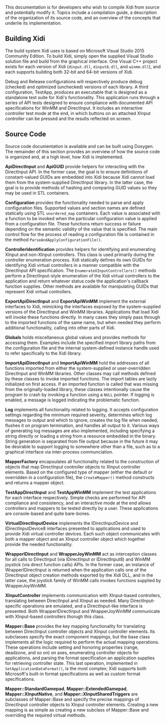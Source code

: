 This documentation is for developers who wish to compile Xidi from source and potentially modify it.  Topics include a compilation guide, a description of the organization of its source code, and an overview of the concepts that underlie its implementation.


<h2 id="fordevelopers-buildingxidi">Building Xidi</h2>

The build system Xidi uses is based on Microsoft Visual Studio 2015 Community Edition.  To build Xidi, simply open the supplied Visual Studio solution file and build from the graphical interface.  One Visual C++ project exists for each version of Xidi (`dinput.dll`, `dinput8.dll`, and `winmm.dll`), and each supports building both 32-bit and 64-bit versions of Xidi.

Debug and Release configurations will respectively produce debug (checked) and optimized (unchecked) versions of each library.  A third configuration, TestApp, produces an executable that is designed as a standalone test suite for Xidi's functionality.  This application runs through a series of API tests designed to ensure compliance with documented API specifications for WinMM and DirectInput.  It includes an interactive controller test mode at the end, in which buttons on an attached XInput controller can be pressed and the results reflected on screen.


<h2 id="fordevelopers-sourcecode">Source Code</h2>

Source code documentation is available and can be built using Doxygen.
The remainder of this section provides an overview of how the source code is organized and, at a high level, how Xidi is implemented.

**ApiDirectInput** and **ApiGUID** provide helpers for interacting with the DirectInput API.  In the former case, the goal is to ensure definitions of constant-valued GUIDs are embedded into Xidi because Xidi cannot load them from the system-supplied DirectInput library.  In the latter case, the goal is to provide methods of hashing and comparing GUID values so they may be used in STL containers.

**Configuration** provides the functionality needed to parse and apply configuration files.  Supported values and section names are defined statically using STL `unordered_map` containers.  Each value is associated with a function to be invoked when the particular configuration value is applied from a configuration file.  These functions return success or failure depending on the semantic validity of the value that is specified.  The main control flow for the process of reading a configuration file is contained in the method `ParseAndApplyConfigurationFile()`.

**ControllerIdentification** provides helpers for identifying and enumerating XInput and non-XInput controllers.  This class is used primarily during the controller enumeration process.  Xidi statically defines its own GUIDs for identifying Xidi virtual controllers in a manner compatible with the DirectInput API specification.  The `EnumerateXInputControllers()` methods perform a DirectInput-style enumeration of the Xidi virtual controllers to the application and return whatever status code the application's callback function supplies.  Other methods are available for manipulating GUIDs that represent Xidi virtual controllers.

**ExportApiDirectInput** and **ExportApiWinMM** implement the external interfaces to Xidi, mimicking the interfaces exposed by the system-supplied versions of the DirectInput and WinMM libraries.  Applications that load Xidi will invoke these functions directly.  In many cases they simply pass through to the imported functions of the same name, but when needed they perform additional functionality, calling into other parts of Xidi.

**Globals** holds miscellaneous global values and provides methods for accessing them.  Examples include the specified import library paths from the configuration file and the internal system-defined instance handle used to refer specifically to the Xidi library.

**ImportApiDirectInput** and **ImportApiWinMM** hold the addresses of all functions imported from either the system-supplied or user-overridden DirectInput and WinMM libraries.  Other classes may call methods defined by these classes to invoke imported functions.  The import tables are lazily initialized on first access.  If an imported function is called that was missing from the originally-loaded library, these classes intentionally cause the program to crash by invoking a function using a `NULL` pointer.  If logging is enabled, a message is logged indicating the problematic function.

**Log** implements all functionality related to logging.  It accepts configuration settings regarding the minimum required severity, determines which log messages to output and which to ignore, creates the log file when needed, flushes it on program termination, and handles all output to it.  Various ways of generating log messages are also implemented, including specifying a string directly or loading a string from a resource embedded in the binary.  String generation is separated from file output because in the future it may be desirable to support logging to somewhere other than a file, such as to a graphical interface via inter-process communciation.

**MapperFactory** encapsulates all functionality related to the construction of objects that map DirectInput controller objects to XInput controller elements.  Based on the configured type of mapper (either the default or overridden in a configuration file), the `CreateMapper()` method constructs and returns a mapper object.

**TestAppDirectInput** and **TestAppWinMM** implement the test applications for each interface respectively.  Simple checks are performed for API compliance and consistency, and an interactive mode at the end allows controllers and mappers to be tested directly by a user.  These applications are console-based and quite bare-bones.

**VirtualDirectInputDevice** implements the IDirectInputDevice and IDirectInputDevice8 interfaces presented to applications and used to provide Xidi virtual controller devices.  Each such object communicates with both a mapper object and an XInput controller object which together provide the needed functionality.

**WrapperIDirectInput** and **WrapperJoyWinMM** act as interception classes for all calls to DirectInput (via IDirectInput or IDirectInput8) and WinMM joystick (via direct function calls) APIs.  In the former case, an instance of WrapperIDirectInput is returned when the application calls one of the DirectInput object creation methods exported by the Xidi DLL, and in the latter case, the joystick family of WinMM calls invokes functions supplied by WrapperJoyWinMM.

**XInputController** implements communication with XInput-based controllers, translating between DirectInput and XInput as needed.  Many DirectInput-specific operations are emulated, and a DirectInput-like interface is presented.  Both WrapperIDirectInput and WrapperJoyWinMM communicate with XInput-based controllers thorugh this class.

**Mapper::Base** provides the key mapping functionality for translating between DirectInput controller objects and XInput controller elements.  Its subclasses specify the exact component mappings, but the base class implements all the logic required to perform the actual mapping operations.  These operations include setting and honoring properties (range, deadzone, and so on) on axes, enumerating controller objects for applications, and parsing the format specification an application supplies for retrieving controller state.  This last operation, implemented in `SetApplicationDataFormat()`, is the most complex; Xidi supports both Microsoft's built-in format specifications as well as custom format specifications.

**Mapper::StandardGamepad**, **Mapper::ExtendedGamepad**, **Mapper::XInputNative**, and **Mapper::XInputSharedTriggers** are subclasses of Mapper::Base and specify the precise mappings of DirectInput controller objects to XInput controller elements.  Creating a new mapping is as simple as creating a new subclass of Mapper::Base and overriding the required virtual methods.
